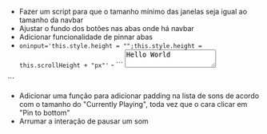 -   Fazer um script para que o tamanho mínimo das janelas seja igual ao tamanho da navbar
-   Ajustar o fundo dos botões nas abas onde há navbar
-   Adicionar funcionalidade de pinnar abas
-   `oninput='this.style.height = "";this.style.height = this.scrollHeight + "px"'` - ```<!--TEXT-AREA-->
    <textarea id="textBox1" name="content" TextMode="MultiLine" onkeyup="setHeight('textBox1');" onkeydown="setHeight('textBox1');">Hello World</textarea>

<!--JAVASCRIPT-->
<script type="text/javascript">
function setHeight(fieldId){
    document.getElementById(fieldId).style.height = document.getElementById(fieldId).scrollHeight+'px';
}
setHeight('textBox1');
</script>```

-   Adicionar uma função para adicionar padding na lista de sons de acordo com o tamanho do "Currently Playing", toda vez que o cara clicar em "Pin to bottom"
-   Arrumar a interação de pausar um som
